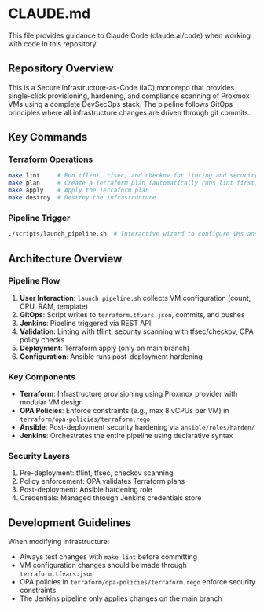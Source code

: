 # CLAUDE.md

This file provides guidance to Claude Code (claude.ai/code) when working with code in this repository.

## Repository Overview

This is a Secure Infrastructure-as-Code (IaC) monorepo that provides single-click provisioning, hardening, and compliance scanning of Proxmox VMs using a complete DevSecOps stack. The pipeline follows GitOps principles where all infrastructure changes are driven through git commits.

## Key Commands

### Terraform Operations
```bash
make lint     # Run tflint, tfsec, and checkov for linting and security scanning
make plan     # Create a Terraform plan (automatically runs lint first)
make apply    # Apply the Terraform plan
make destroy  # Destroy the infrastructure
```

### Pipeline Trigger
```bash
./scripts/launch_pipeline.sh  # Interactive wizard to configure VMs and trigger Jenkins pipeline
```

## Architecture Overview

### Pipeline Flow
1. **User Interaction**: `launch_pipeline.sh` collects VM configuration (count, CPU, RAM, template)
2. **GitOps**: Script writes to `terraform.tfvars.json`, commits, and pushes
3. **Jenkins**: Pipeline triggered via REST API
4. **Validation**: Linting with tflint, security scanning with tfsec/checkov, OPA policy checks
5. **Deployment**: Terraform apply (only on main branch)
6. **Configuration**: Ansible runs post-deployment hardening

### Key Components
- **Terraform**: Infrastructure provisioning using Proxmox provider with modular VM design
- **OPA Policies**: Enforce constraints (e.g., max 8 vCPUs per VM) in `terraform/opa-policies/terraform.rego`
- **Ansible**: Post-deployment security hardening via `ansible/roles/harden/`
- **Jenkins**: Orchestrates the entire pipeline using declarative syntax

### Security Layers
1. Pre-deployment: tflint, tfsec, checkov scanning
2. Policy enforcement: OPA validates Terraform plans
3. Post-deployment: Ansible hardening role
4. Credentials: Managed through Jenkins credentials store

## Development Guidelines

When modifying infrastructure:
- Always test changes with `make lint` before committing
- VM configuration changes should be made through `terraform.tfvars.json`
- OPA policies in `terraform/opa-policies/terraform.rego` enforce security constraints
- The Jenkins pipeline only applies changes on the main branch